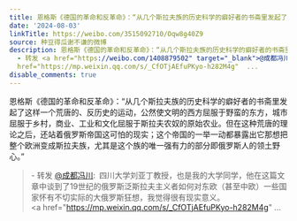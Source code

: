 ```yaml
---
title: 恩格斯《德国的革命和反革命》：“从几个斯拉夫族的历史科学的癖好者的书斋里发起了这样一个荒唐的、反历史的运动，公然使文明的西方屈服于野蛮的东方，城市屈服...
date: '2024-08-03'
linkTitle: https://weibo.com/3515092710/Oqw8g40Z9
source: 种豆得瓜谢不谦的微博
description: 恩格斯《德国的革命和反革命》：“从几个斯拉夫族的历史科学的癖好者的书斋里发起了这样一个荒唐的、反历史的运动，公然使文明的西方屈服于野蛮的东方，城市屈服于乡村，商业、工业和文化屈服于斯拉夫农奴的原始农业。但在这种荒唐的理论之后，还站着俄罗斯帝国这可怕的现实；这个帝国的一举一动都暴露出它那想把整个欧洲变成斯拉夫族，尤其是这个族的唯一强有力的部分即俄罗斯人的领土野心。”<br><blockquote>
  - 转发 <a href="https://weibo.com/1408879502" target="_blank">@成都冯川</a>: 四川大学刘亚丁教授，也是我的大学同学，他在这篇文章中谈到了19世纪的俄罗斯泛斯拉夫主义者如何对东欧（甚至中欧）一些国家怀有不切实际的大俄罗斯狂想，我觉得很有现实意义。<br><a
  href="https://mp.weixin.qq.com/s/_CfOTjAEfuPKyo-h282M4g"  ...
disable_comments: true
---
```

恩格斯《德国的革命和反革命》：“从几个斯拉夫族的历史科学的癖好者的书斋里发起了这样一个荒唐的、反历史的运动，公然使文明的西方屈服于野蛮的东方，城市屈服于乡村，商业、工业和文化屈服于斯拉夫农奴的原始农业。但在这种荒唐的理论之后，还站着俄罗斯帝国这可怕的现实；这个帝国的一举一动都暴露出它那想把整个欧洲变成斯拉夫族，尤其是这个族的唯一强有力的部分即俄罗斯人的领土野心。”<br><blockquote> - 转发 <a href="https://weibo.com/1408879502" target="_blank">@成都冯川</a>: 四川大学刘亚丁教授，也是我的大学同学，他在这篇文章中谈到了19世纪的俄罗斯泛斯拉夫主义者如何对东欧（甚至中欧）一些国家怀有不切实际的大俄罗斯狂想，我觉得很有现实意义。<br><a href="https://mp.weixin.qq.com/s/_CfOTjAEfuPKyo-h282M4g"  ...